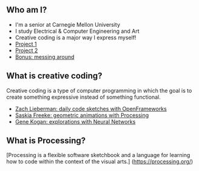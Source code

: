 ## Who am I?
- I'm a senior at Carnegie Mellon University
- I study Electrical & Computer Engineering and Art
- Creative coding is a major way I express myself!
- [Project 1](https://caro.io/close-but-not-too-close)
- [Project 2](https://caro.io/ultrasonic-exploration)
- [Bonus: messing around](https://scontent.fagc2-1.fna.fbcdn.net/v/t42.1790-26/14260532_169305026807163_238271871_n.mp4?efg=eyJybHIiOjcwMiwicmxhIjo1MTIsInZlbmNvZGVfdGFnIjoic3ZlX3NkIn0%3D&rl=702&vabr=390&oh=27660ecad63e50c008d381b6f4611244&oe=59CEF66F)

## What is creative coding?
Creative coding is a type of computer programming in which the goal is to create something expressive instead of something functional.

- [Zach Lieberman: daily code sketches with OpenFrameworks](https://www.instagram.com/zach.lieberman)
- [Saskia Freeke: geometric animations with Processing](https://twitter.com/sasj_nl)
- [Gene Kogan: explorations with Neural Networks](https://twitter.com/genekogan/status/909463712406343680)

## What is Processing?
[Processing is a flexible software sketchbook and a language for learning how to code within the context of the visual arts.]
(https://processing.org/)


